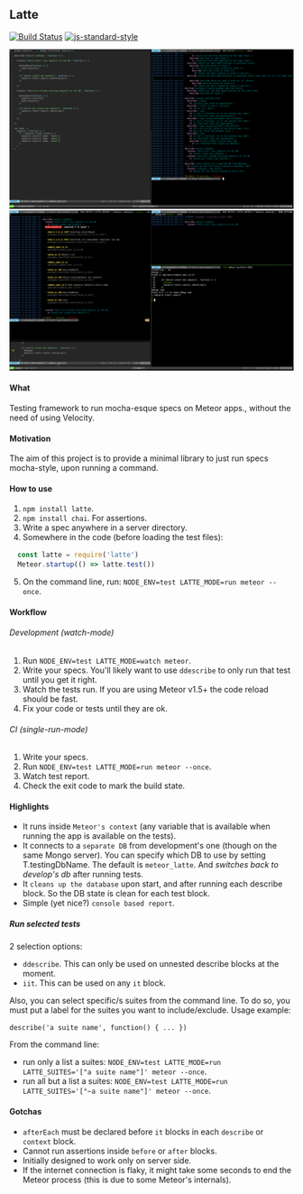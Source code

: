 ## Latte

[![Build Status](https://travis-ci.org/taromero/latte.svg?branch=master)](https://travis-ci.org/taromero/latte)
[![js-standard-style](https://img.shields.io/badge/code%20style-standard-brightgreen.svg?style=flat)](https://github.com/feross/standard)

![](https://raw.githubusercontent.com/taromero/latte/master/readme_images/latte.png)
![](https://raw.githubusercontent.com/taromero/latte/master/readme_images/latte_debugging.png)

#### What

Testing framework to run mocha-esque specs on Meteor apps., without the need of using Velocity.

#### Motivation

The aim of this project is to provide a minimal library to just run specs mocha-style, upon running a command.

#### How to use

1. `npm install latte`.
2. `npm install chai`. For assertions.
3. Write a spec anywhere in a server directory.
4. Somewhere in the code (before loading the test files):
```javascript
  const latte = require('latte')
  Meteor.startup(() => latte.test())
```
5. On the command line, run: `NODE_ENV=test LATTE_MODE=run meteor --once`.

#### Workflow

###### Development (watch-mode)

1. Run `NODE_ENV=test LATTE_MODE=watch meteor`.
2. Write your specs. You'll likely want to use `ddescribe` to only run that test until you get it right.
3. Watch the tests run. If you are using Meteor v1.5+ the code reload should be fast.
4. Fix your code or tests until they are ok.

###### CI (single-run-mode)

1. Write your specs.
2. Run `NODE_ENV=test LATTE_MODE=run meteor --once`.
3. Watch test report.
4. Check the exit code to mark the build state.

#### Highlights

- It runs inside `Meteor's context` (any variable that is available when running the app is available on the tests).
- It connects to a `separate DB` from development's one (though on the same Mongo server). You can specify which DB to use by setting T.testingDbName. The default is `meteor_latte`. And *switches back to develop's db* after running tests.
- It `cleans up the database` upon start, and after running each describe block. So the DB state is clean for each test block.
- Simple (yet nice?) `console based report`.

##### Run selected tests

2 selection options:

- `ddescribe`. This can only be used on unnested describe blocks at the moment.
- `iit`. This can be used on any `it` block.

Also, you can select specific/s suites from the command line. To do so, you must put a label for the suites you want to include/exclude. Usage example:

```
describe('a suite name', function() { ... })
```

From the command line:

  * run only a list a suites: `NODE_ENV=test LATTE_MODE=run LATTE_SUITES='["a suite name"]' meteor --once`.
  * run all but a list a suites: `NODE_ENV=test LATTE_MODE=run LATTE_SUITES='["~a suite name"]' meteor --once`.

#### Gotchas

- `afterEach` must be declared before `it` blocks in each `describe` or `context` block.
- Cannot run assertions inside `before` or `after` blocks.
- Initially designed to work only on server side.
- If the internet connection is flaky, it might take some seconds to end the Meteor process (this is due to some Meteor's internals).

